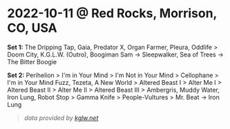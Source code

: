 # 2022-10-11 @ Red Rocks, Morrison, CO, USA

**Set 1:**  The Dripping Tap, Gaia, Predator X, Organ Farmer, Pleura, Oddlife > Doom City, K.G.L.W. (Outro), Boogiman Sam -> Sleepwalker, Sea of Trees -> The Bitter Boogie 

**Set 2:**  Perihelion > I'm in Your Mind > I'm Not in Your Mind > Cellophane > I'm in Your Mind Fuzz, Tezeta, A New World > Altered Beast I > Alter Me I > Altered Beast II > Alter Me II > Altered Beast III > Ambergris, Muddy Water, Iron Lung, Robot Stop > Gamma Knife > People-Vultures > Mr. Beat -> Iron Lung 

> _data provided by [kglw.net](https://kglw.net)_